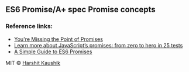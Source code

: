 ## ES6 Promise/A+ spec Promise concepts

### Reference links:

- [You're Missing the Point of Promises](https://gist.github.com/domenic/3889970)
- [Learn more about JavaScript’s promises: from zero to hero in 25 tests](https://medium.freecodecamp.org/learn-more-about-javascripts-promises-from-zero-to-hero-in-25-tests-ddaaf4d3c928)
- [A Simple Guide to ES6 Promises](https://codeburst.io/a-simple-guide-to-es6-promises-d71bacd2e13a)

MIT © [Harshit Kaushik](https://github.com/HarshitKaushik)